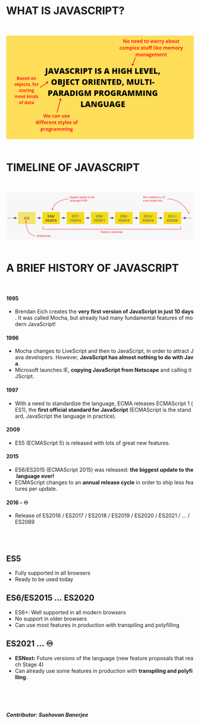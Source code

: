 <br>

# WHAT IS JAVASCRIPT?

<br>

![image](js-1.png)
<br><br>

# TIMELINE OF JAVASCRIPT

<br>

![image](js-2.png)
<br><br>

# A BRIEF HISTORY OF JAVASCRIPT

<br>

#### 1995

- Brendan Eich creates the **very first version of JavaScript in just 10 days**. It was called Mocha, but already had many fundamental features of modern JavaScript!

#### 1996

- Mocha changes to LiveScript and then to JavaScript, in order to attract Java developers. However, **JavaScript has almost nothing to do with Java**.
- Microsoft launches IE, **copying JavaScript from Netscape** and calling it JScript.

#### 1997

- With a need to standardize the language, ECMA releases ECMAScript 1 (ES1), the **first official standard for JavaScript** (ECMAScript is the standard, JavaScript the language in practice).

#### 2009

- ES5 (ECMAScript 5) is released with lots of great new features.

#### 2015

- ES6/ES2015 (ECMAScript 2015) was released: **the biggest update to the language ever!**
- ECMAScript changes to an **annual release cycle** in order to ship less features per update.

#### 2016 - ♾ 

- Release of ES2016 / ES2017 / ES2018 / ES2019 / ES2020 / ES2021 / … / ES2089

<br><br>

## ES5 

- Fully supported in all browsers
- Ready to be used today

## ES6/ES2015 ... ES2020 

- ES6+: Well supported in all modern browsers
- No support in older browsers
- Can use most features in production with transpiling and polyfilling

## ES2021 ... ♾ 

- **ESNext:** Future versions of the language (new feature proposals that reach Stage 4)
- Can already use some features in production with **transpiling and polyfilling**.

<br><br><br>

##### Contributor: Sushovan Banerjee 
